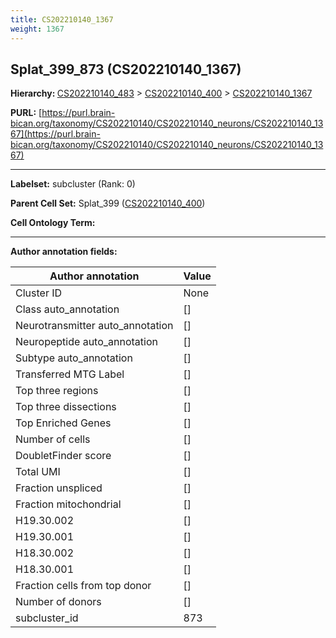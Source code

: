 ```yaml
---
title: CS202210140_1367
weight: 1367
---
```

## Splat_399_873 (CS202210140_1367)
<b>Hierarchy: </b>
[CS202210140_483](../CS202210140_483) >
[CS202210140_400](../CS202210140_400) >
[CS202210140_1367](../CS202210140_1367)

**PURL:** [https://purl.brain-bican.org/taxonomy/CS202210140/CS202210140_neurons/CS202210140_1367](https://purl.brain-bican.org/taxonomy/CS202210140/CS202210140_neurons/CS202210140_1367)

---


**Labelset:** subcluster (Rank: 0)

**Parent Cell Set:** Splat_399 ([CS202210140_400](../CS202210140_400))



**Cell Ontology Term:** 

[MARKER GENES.]: #


---

[TRANSFERRED ANNOTATIONS.]: #


[AUTHOR ANNOTATION FIELDS.]: #


**Author annotation fields:**

| Author annotation | Value |
|-------------------|-------|
|Cluster ID|None|
|Class auto_annotation|[]|
|Neurotransmitter auto_annotation|[]|
|Neuropeptide auto_annotation|[]|
|Subtype auto_annotation|[]|
|Transferred MTG Label|[]|
|Top three regions|[]|
|Top three dissections|[]|
|Top Enriched Genes|[]|
|Number of cells|[]|
|DoubletFinder score|[]|
|Total UMI|[]|
|Fraction unspliced|[]|
|Fraction mitochondrial|[]|
|H19.30.002|[]|
|H19.30.001|[]|
|H18.30.002|[]|
|H18.30.001|[]|
|Fraction cells from top donor|[]|
|Number of donors|[]|
|subcluster_id|873|
